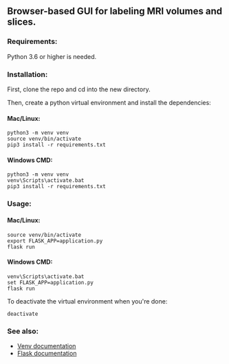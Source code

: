 ## Browser-based GUI for labeling MRI volumes and slices.
### Requirements:
Python 3.6 or higher is needed.

### Installation:
First, clone the repo and cd into the new directory.

Then, create a python virtual environment and install the dependencies:
#### Mac/Linux:
```shell script
python3 -m venv venv
source venv/bin/activate
pip3 install -r requirements.txt
```

#### Windows CMD:
```
python3 -m venv venv
venv\Scripts\activate.bat
pip3 install -r requirements.txt
```

### Usage:
#### Mac/Linux:
```shell script
source venv/bin/activate
export FLASK_APP=application.py
flask run
```
#### Windows CMD:
```
venv\Scripts\activate.bat
set FLASK_APP=application.py
flask run
```

To deactivate the virtual environment when you're done:
```shell script
deactivate
```

### See also:
- [Venv documentation](https://docs.python.org/3/library/venv.html)
- [Flask documentation](https://flask.palletsprojects.com/en/1.1.x/quickstart/)
